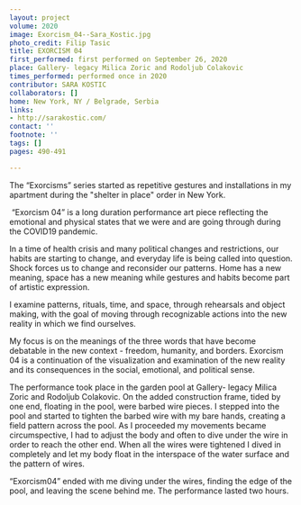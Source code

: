 ```yaml
---
layout: project
volume: 2020
image: Exorcism_04--Sara_Kostic.jpg
photo_credit: Filip Tasic
title: EXORCISM 04
first_performed: first performed on September 26, 2020
place: Gallery- legacy Milica Zoric and Rodoljub Colakovic
times_performed: performed once in 2020
contributor: SARA KOSTIC
collaborators: []
home: New York, NY / Belgrade, Serbia
links:
- http://sarakostic.com/
contact: ''
footnote: ''
tags: []
pages: 490-491

---
```


The “Exorcisms” series started as repetitive gestures and installations in my apartment during the "shelter in place" order in New York.

 “Exorcism 04” is a long duration performance art piece reflecting the emotional and physical states that we were and are going through during the COVID19 pandemic.

 In a time of health crisis and many political changes and restrictions, our habits are starting to change, and everyday life is being called into question. Shock forces us to change and reconsider our patterns. Home has a new meaning, space has a new meaning while gestures and habits become part of artistic expression.

 I examine patterns, rituals, time, and space, through rehearsals and object making, with the goal of moving through recognizable actions into the new reality in which we find ourselves. 

My focus is on the meanings of the three words that have become debatable in the new context - freedom, humanity, and borders. Exorcism 04 is a continuation of the visualization and examination of the new reality and its consequences in the social, emotional, and political sense. 

The performance took place in the garden pool at Gallery- legacy Milica Zoric and Rodoljub Colakovic. On the added construction frame, tided by one end, floating in the pool, were barbed wire pieces. I stepped into the pool and started to tighten the barbed wire with my bare hands, creating a field pattern across the pool. As I proceeded my movements became circumspective, I had to adjust the body and often to dive under the wire in order to reach the other end. When all the wires were tightened I dived in completely and let my body float in the interspace of the water surface and the pattern of wires.

 “Exorcism04” ended with me diving under the wires, finding the edge of the pool, and leaving the scene behind me. The performance lasted two hours.
